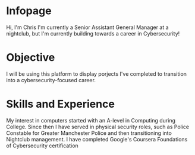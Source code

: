 # Infopage
Hi, I'm Chris
I'm currently a Senior Assistant General Manager at a nightclub, but I'm currently building towards a career in Cybersecurity!

# Objective
I will be using this platform to display porjects I've completed to transition into a cybersecurity-focused career.

# Skills and Experience
My interest in computers started with an A-level in Computing during College. Since then I have served in physical security roles, such as Police Constable for Greater Manchester Police and then transitioning into Nightclub management.
I have completed Google's Coursera Foundations of Cybersecurity certification
